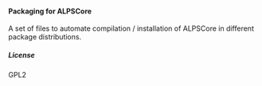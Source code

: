 #### Packaging for ALPSCore
A set of files to automate compilation / installation of ALPSCore in different package distributions. 

##### License 
GPL2
